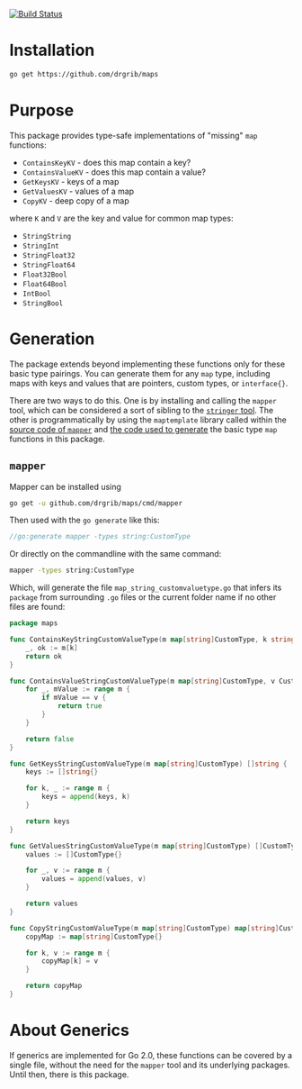 [![Build Status](https://travis-ci.com/drgrib/maps.svg?branch=master)](https://travis-ci.com/drgrib/maps)

# Installation

``` bash
go get https://github.com/drgrib/maps
```

# Purpose
This package provides type-safe implementations of "missing" `map` functions:

- `ContainsKeyKV` - does this map contain a key?
- `ContainsValueKV` - does this map contain a value?
- `GetKeysKV` - keys of a map
- `GetValuesKV` - values of a map
- `CopyKV` - deep copy of a map

where `K` and `V` are the key and value for common map types:

- `StringString`
- `StringInt`
- `StringFloat32`
- `StringFloat64`
- `Float32Bool`
- `Float64Bool`
- `IntBool`
- `StringBool`

# Generation
The package extends beyond implementing these functions only for these basic type pairings. You can generate them for any `map` type, including maps with keys and values that are pointers, custom types, or `interface{}`.

There are two ways to do this. One is by installing and calling the `mapper` tool, which can be considered a sort of sibling to the [`stringer` tool](https://godoc.org/golang.org/x/tools/cmd/stringer). The other is programmatically by using the `maptemplate` library called within the [source code of `mapper`](https://github.com/drgrib/maps/blob/master/cmd/mapper/mapper.go) and [the code used to generate](https://github.com/drgrib/maps/blob/master/generate/main.go) the basic type `map` functions in this package.

## `mapper`

Mapper can be installed using

``` bash
go get -u github.com/drgrib/maps/cmd/mapper
```

Then used with the `go generate` like this:

``` go
//go:generate mapper -types string:CustomType
```

Or directly on the commandline with the same command:

``` bash
mapper -types string:CustomType
```

Which, will generate the file `map_string_customvaluetype.go` that infers its `package` from surrounding `.go` files or the current folder name if no other files are found:

``` go
package maps

func ContainsKeyStringCustomValueType(m map[string]CustomType, k string) bool {
	_, ok := m[k]
	return ok
}

func ContainsValueStringCustomValueType(m map[string]CustomType, v CustomType) bool {
	for _, mValue := range m {
		if mValue == v {
			return true
		}
	}

	return false
}

func GetKeysStringCustomValueType(m map[string]CustomType) []string {
	keys := []string{}

	for k, _ := range m {
		keys = append(keys, k)
	}

	return keys
}

func GetValuesStringCustomValueType(m map[string]CustomType) []CustomType {
	values := []CustomType{}

	for _, v := range m {
		values = append(values, v)
	}

	return values
}

func CopyStringCustomValueType(m map[string]CustomType) map[string]CustomType {
	copyMap := map[string]CustomType{}

	for k, v := range m {
		copyMap[k] = v
	}

	return copyMap
}
```

# About Generics
If generics are implemented for Go 2.0, these functions can be covered by a single file, without the need for the `mapper` tool and its underlying packages. Until then, there is this package.